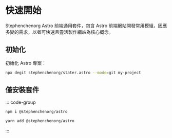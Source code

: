 # 快速開始

Stephenchenorg Astro 前端通用套件，包含 Astro 前端網站開發常用模組，因應多變的需求，以者可快速且靈活製作網站為核心概念。

## 初始化

初始化 Astro 專案：

```bash
npx degit stephenchenorg/stater.astro --mode=git my-project
```

## 僅安裝套件

::: code-group

```bash [npm]
npm i @stephenchenorg/astro
```

```bash [yarn]
yarn add @stephenchenorg/astro
```

:::
